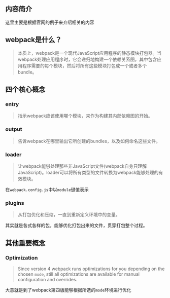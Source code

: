 ## 内容简介

这里主要是根据官网的例子来介绍相关的内容

## webpack是什么？

> 本质上，webpack是一个现代JavaScript应用程序的静态模块打包器。当webpack处理应用程序时，它会递归地构建一个依赖关系图，其中包含应用程序需要的每个模块，然后将所有这些模块打包成一个或者多个bundle。

## 四个核心概念

### entry

> 指示webpack应该使用哪个模块，来作为构建其内部依赖图的开始。

### output

> 告诉webpack在哪里输出它所创建的bundles，以及如何命名这些文件。

### loader

> 让webpack能够处理那些非JavaScript文件(webpack自身只理解JavaScript)。loader可以将所有类型的文件转换为webpack能够处理的有效模块。

在`webpack.config.js`中以`module`键值表示

### plugins

> 从打包优化和压缩，一直到重新定义环境中的变量。

其实就是各式各样的包，能够优化打包出来的文件，贯穿打包整个过程。

## 其他重要概念

### Optimization

> Since version 4 webpack runs optimizations for you depending on the chosen `mode`, still all optimizations are available for manual configuration and overrides.

大意就是到了webpack第四版能够根据所选的`mode`环境进行优化